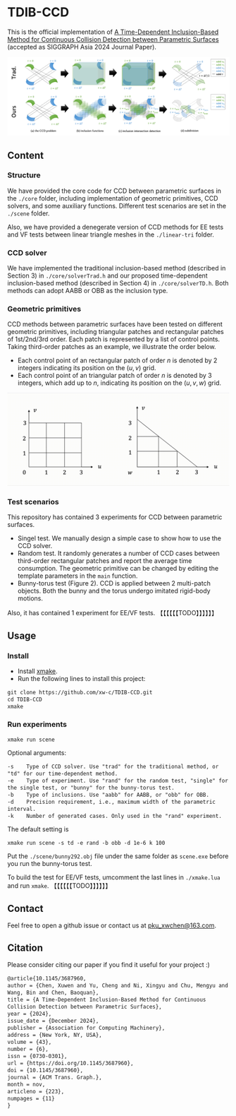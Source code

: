 # TDIB-CCD
This is the official implementation of [A Time-Dependent Inclusion-Based Method for Continuous Collision Detection between Parametric Surfaces](https://xw-c.github.io/publication/siga24/) (accepted as SIGGRAPH Asia 2024 Journal Paper).

![](img/teaser.png)

## Content
### Structure
We have provided the core code for CCD between parametric surfaces in the `./core` folder, including implementation of geometric primitives, CCD solvers, and some auxiliary functions. Different test scenarios are set in the `./scene` folder.

Also, we have provided a denegerate version of CCD methods for EE tests and VF tests between linear triangle meshes in the `./linear-tri` folder.

### CCD solver
We have implemented the traditional inclusion-based method (described in Section 3) in `./core/solverTrad.h` and our proposed time-dependent inclusion-based method (described in Section 4) in `./core/solverTD.h`. Both methods can adopt AABB or OBB as the inclusion type.

### Geometric primitives
CCD methods between parametric surfaces have been tested on different geometric primitives, including triangular patches and rectangular patches of 1st/2nd/3rd order. Each patch is represented by a list of control points. Taking third-order patches as an example, we illustrate the order below. 
- Each control point of an rectangular patch of order $n$ is denoted by 2 integers indicating its position on the $(u,v)$ grid.
- Each control point of an triangular patch of order $n$ is denoted by 3 integers, which add up to $n$, indicating its position on the $(u,v,w)$ grid.

![](img/geo.gif)

### Test scenarios
This repository has contained 3 experiments for CCD between parametric surfaces.
- Singel test. We manually design a simple case to show how to use the CCD solver.
- Random test. It randomly generates a number of CCD cases between third-order rectangular patches and report the average time consumption. The geometric primitive can be changed by editing the template parameters in the `main` function.
- Bunny-torus test (Figure 2). CCD is applied between 2 multi-patch objects. Both the bunny and the torus undergo imitated rigid-body motions.

Also, it has contained 1 experiment for EE/VF tests.
【【【【【【TODO】】】】】】
## Usage
### Install
- Install [xmake](https://xmake.io/). 
- Run the following lines to install this project:
```
git clone https://github.com/xw-c/TDIB-CCD.git
cd TDIB-CCD
xmake
```
### Run experiments
```
xmake run scene
```
Optional arguments:
```
-s    Type of CCD solver. Use "trad" for the traditional method, or "td" for our time-dependent method.
-e    Type of experiment. Use "rand" for the random test, "single" for the single test, or "bunny" for the bunny-torus test.
-b    Type of inclusions. Use "aabb" for AABB, or "obb" for OBB.
-d    Precision requirement, i.e., maximum width of the parametric interval.
-k    Number of generated cases. Only used in the "rand" experiment.
```
The default setting is
```
xmake run scene -s td -e rand -b obb -d 1e-6 k 100
```
Put the `./scene/bunny292.obj` file under the same folder as `scene.exe` before you run the bunny-torus test.

To build the test for EE/VF tests, umcomment the last lines in `./xmake.lua` and run `xmake`. 
【【【【【【TODO】】】】】】

## Contact
Feel free to open a github issue or contact us at [pku_xwchen@163.com](mailto:pku_xwchen@163.com).

## Citation
Please consider citing our paper if you find it useful for your project :)
```
@article{10.1145/3687960,
author = {Chen, Xuwen and Yu, Cheng and Ni, Xingyu and Chu, Mengyu and Wang, Bin and Chen, Baoquan},
title = {A Time-Dependent Inclusion-Based Method for Continuous Collision Detection between Parametric Surfaces},
year = {2024},
issue_date = {December 2024},
publisher = {Association for Computing Machinery},
address = {New York, NY, USA},
volume = {43},
number = {6},
issn = {0730-0301},
url = {https://doi.org/10.1145/3687960},
doi = {10.1145/3687960},
journal = {ACM Trans. Graph.},
month = nov,
articleno = {223},
numpages = {11}
}
```